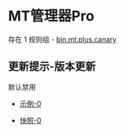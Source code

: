 # MT管理器Pro

存在 1 规则组 - [bin.mt.plus.canary](/src/apps/bin.mt.plus.canary.ts)

## 更新提示-版本更新

默认禁用

- [示例-0](https://m.gkd.li/110102406/ee7467a5-5cd7-4ac8-932f-88252ea319f4)

- [快照-0](https://i.gkd.li/import/13561226)
